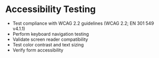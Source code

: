 # Accessibility Testing
- Test compliance with WCAG 2.2 guidelines (WCAG 2.2; EN 301 549 v4.1.1)
- Perform keyboard navigation testing
- Validate screen reader compatibility
- Test color contrast and text sizing
- Verify form accessibility
